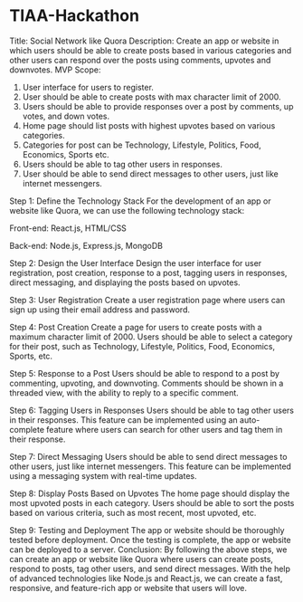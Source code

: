 # TIAA-Hackathon

Title: Social Network like Quora
Description:
Create an app or website in which users should be able to create posts based in various categories and other users can respond over the posts
using comments, upvotes and downvotes.
MVP Scope:
1. User interface for users to register.
2. User should be able to create posts with max character limit of 2000.
3. Users should be able to provide responses over a post by comments, up votes, and down votes.
4. Home page should list posts with highest upvotes based on various categories.
5. Categories for post can be Technology, Lifestyle, Politics, Food, Economics, Sports etc.
6. Users should be able to tag other users in responses.
7. User should be able to send direct messages to other users, just like internet messengers.

Step 1: Define the Technology Stack For the development of an app or website like Quora, we can use the following technology stack:

Front-end: React.js, HTML/CSS

Back-end: Node.js, Express.js, MongoDB

Step 2: Design the User Interface Design the user interface for user registration, post creation, response to a post, tagging users in responses, direct messaging, and displaying the posts based on upvotes.

Step 3: User Registration Create a user registration page where users can sign up using their email address and password.

Step 4: Post Creation Create a page for users to create posts with a maximum character limit of 2000. Users should be able to select a category for their post, such as Technology, Lifestyle, Politics, Food, Economics, Sports, etc.

Step 5: Response to a Post Users should be able to respond to a post by commenting, upvoting, and downvoting. Comments should be shown in a threaded view, with the ability to reply to a specific comment.

Step 6: Tagging Users in Responses Users should be able to tag other users in their responses. This feature can be implemented using an auto-complete feature where users can search for other users and tag them in their response.

Step 7: Direct Messaging Users should be able to send direct messages to other users, just like internet messengers. This feature can be implemented using a messaging system with real-time updates.

Step 8: Display Posts Based on Upvotes The home page should display the most upvoted posts in each category. Users should be able to sort the posts based on various criteria, such as most recent, most upvoted, etc.

Step 9: Testing and Deployment The app or website should be thoroughly tested before deployment. Once the testing is complete, the app or website can be deployed to a server.
Conclusion: By following the above steps, we can create an app or website like Quora where users can create posts, respond to posts, tag other users, and send direct messages. With the help of advanced technologies like Node.js and React.js, we can create a fast, responsive, and feature-rich app or website that users will love.

